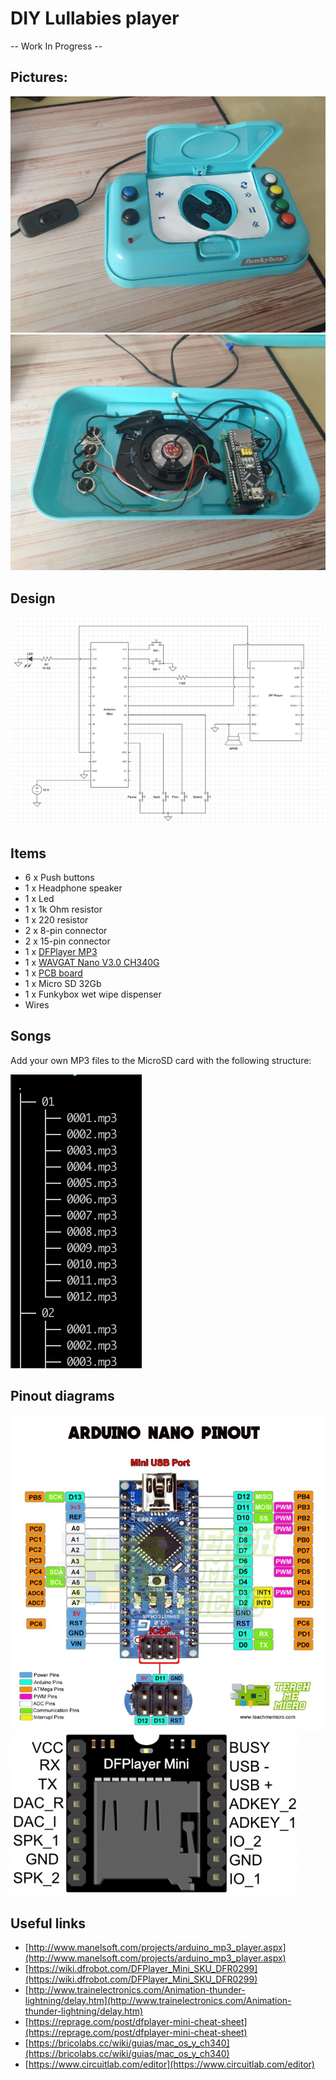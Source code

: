 # DIY Lullabies player

-- Work In Progress -- 



## Pictures:
![player-outside](doc/img/player-outside.jpg)
![player-inside](doc/img/player-inside.jpg)

## Design
![Design](doc/img/design.png)

## Items

* 6 x Push buttons
* 1 x Headphone speaker
* 1 x Led 
* 1 x 1k Ohm resistor
* 1 x 220 resistor
* 2 x 8-pin connector
* 2 x 15-pin connector
* 1 x [DFPlayer MP3](https://es.aliexpress.com/item/32849088916.html?spm=a2g0s.9042311.0.0.69f963c0b0tlxY)
* 1 x [WAVGAT Nano V3.0 CH340G](https://es.aliexpress.com/item/32868170637.html?spm=a2g0s.9042311.0.0.274263c05HOWW9)
* 1 x [PCB board](https://es.aliexpress.com/item/32831489775.html?spm=a2g0s.9042311.0.0.274263c05HOWW9)
* 1 x Micro SD 32Gb
* 1 x Funkybox wet wipe dispenser
* Wires

## Songs
Add your own MP3 files to the MicroSD card with the following structure:

![Songs](doc/img/songs.png)
 
## Pinout diagrams
 ![Arduino Pinout Diagram](doc/img/Arduino-Nano-pinout-4.jpg)
 ![DFPlayer Pinout Diagram](doc/img/DFPlayer-mini-Mp3-Module-pinout.png)
 
## Useful links
* [http://www.manelsoft.com/projects/arduino_mp3_player.aspx](http://www.manelsoft.com/projects/arduino_mp3_player.aspx)
* [https://wiki.dfrobot.com/DFPlayer_Mini_SKU_DFR0299](https://wiki.dfrobot.com/DFPlayer_Mini_SKU_DFR0299) 
* [http://www.trainelectronics.com/Animation-thunder-lightning/delay.htm](http://www.trainelectronics.com/Animation-thunder-lightning/delay.htm)
* [https://reprage.com/post/dfplayer-mini-cheat-sheet](https://reprage.com/post/dfplayer-mini-cheat-sheet) 
* [https://bricolabs.cc/wiki/guias/mac_os_y_ch340](https://bricolabs.cc/wiki/guias/mac_os_y_ch340)
* [https://www.circuitlab.com/editor](https://www.circuitlab.com/editor)

  
 	
	
 
